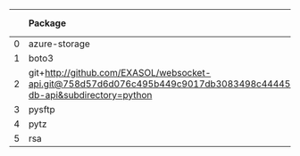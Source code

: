 <!-- markdown-link-check-disable -->

|    | Package                                                                                                                       | Version in 4.3.0     | Version in 5.0.0     | Status   |
|---:|:------------------------------------------------------------------------------------------------------------------------------|:---------------------|:---------------------|:---------|
|  0 | azure-storage                                                                                                                 | 0.36.0               | 0.36.0               |          |
|  1 | boto3                                                                                                                         | 1.17.96              | 1.17.96              |          |
|  2 | git+http://github.com/EXASOL/websocket-api.git@758d57d6d076c495b449c9017db3083498c44445#egg=exasol-db-api&subdirectory=python | No version specified | No version specified |          |
|  3 | pysftp                                                                                                                        | 0.2.9                | 0.2.9                |          |
|  4 | pytz                                                                                                                          | 2021.1               | 2021.1               |          |
|  5 | rsa                                                                                                                           | 4.5                  | 4.5                  |          |